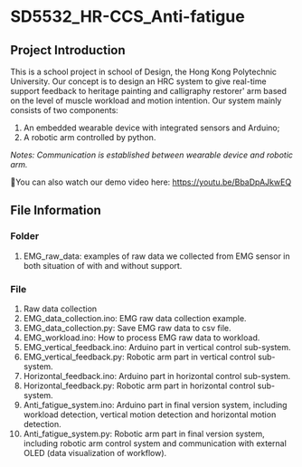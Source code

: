 # SD5532_HR-CCS_Anti-fatigue
## Project Introduction
This is a school project in school of Design, the Hong Kong Polytechnic University. Our concept is to design an HRC system to give real-time support feedback to heritage painting and calligraphy restorer' arm based on the level of muscle workload and motion intention.
Our system mainly consists of two components:
1. An embedded wearable device with integrated sensors and Arduino;
2. A robotic arm controlled by python.

*Notes: Communication is established between wearable device and robotic arm.*

🔗You can also watch our demo video here: https://youtu.be/BbaDpAJkwEQ

## File Information
### Folder
1. EMG_raw_data: examples of raw data we collected from EMG sensor in both situation of with and without support.
### File
1. Raw data collection
2. EMG_data_collection.ino: EMG raw data collection example.
3. EMG_data_collection.py: Save EMG raw data to csv file.
4. EMG_workload.ino: How to process EMG raw data to workload.
5. EMG_vertical_feedback.ino: Arduino part in vertical control sub-system.
6. EMG_vertical_feedback.py: Robotic arm part in vertical control sub-system.
7. Horizontal_feedback.ino: Arduino part in horizontal control sub-system.
8. Horizontal_feedback.py: Robotic arm part in horizontal control sub-system.
9. Anti_fatigue_system.ino: Arduino part in final version system, including workload detection, vertical motion detection and horizontal motion detection.
10. Anti_fatigue_system.py: Robotic arm part in final version system, including robotic arm control system and communication with external OLED (data visualization of workflow).
